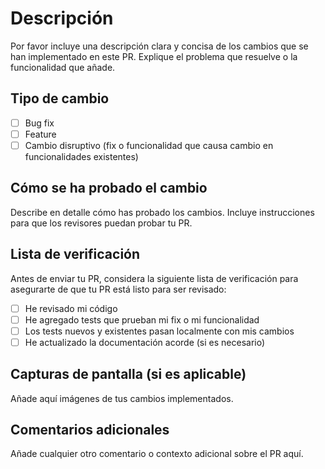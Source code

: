 # Descripción
Por favor incluye una descripción clara y concisa de los cambios que se han implementado en este PR. Explique el problema que resuelve o la funcionalidad que añade.

## Tipo de cambio
- [ ] Bug fix
- [ ] Feature
- [ ] Cambio disruptivo (fix o funcionalidad que causa cambio en funcionalidades existentes)

## Cómo se ha probado el cambio
Describe en detalle cómo has probado los cambios. Incluye instrucciones para que los revisores puedan probar tu PR.

## Lista de verificación
Antes de enviar tu PR, considera la siguiente lista de verificación para asegurarte de que tu PR está listo para ser revisado:
- [ ] He revisado mi código
- [ ] He agregado tests que prueban mi fix o mi funcionalidad
- [ ] Los tests nuevos y existentes pasan localmente con mis cambios
- [ ] He actualizado la documentación acorde (si es necesario)

## Capturas de pantalla (si es aplicable)
Añade aquí imágenes de tus cambios implementados.

## Comentarios adicionales
Añade cualquier otro comentario o contexto adicional sobre el PR aquí.
